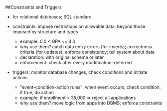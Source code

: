 ##Constraints and Triggers

* for relational databases; SQL standard
* constraints: impose restrictions on allowable data, beyond those imposed by structure and types
	* example: 0.0 < GPA <= 4.0
	* why use them? catch data entry errors (for inserts); correctness criteria (for updates); enforce consistency; tell system about data
	* declaration: with original schema or later
	* enforcement: check after every modification; deferred
	
* triggers: monitor database changes, check conditions and initiate actions
	* "event-condition-action rules": when event occurs, check condition; if true, do action
	* example: if enrollment > 35,000 => reject all applications
	* why use them? move logic from apps into DBMS; enforce constraints
